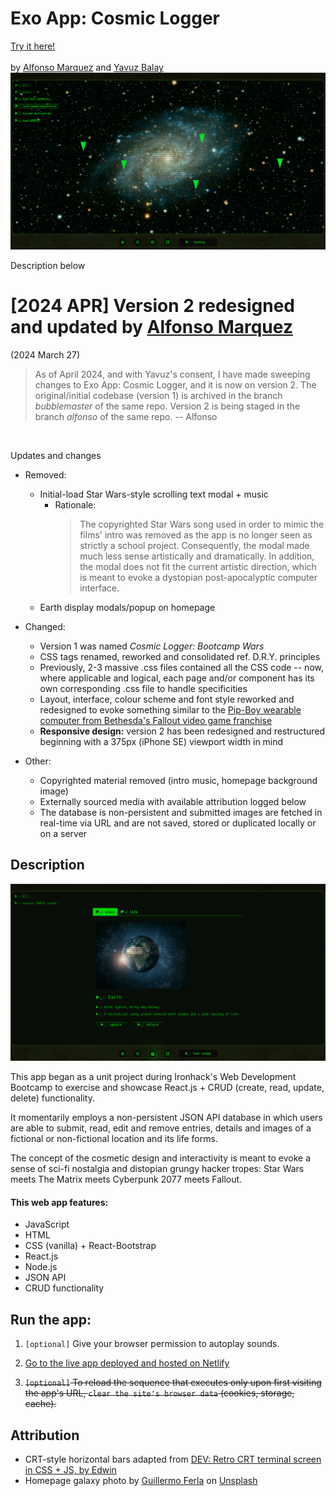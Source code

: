 # Exo App: Cosmic Logger
[Try it here!](https://project-exo-app.netlify.app/)
<br />
<br />
by [Alfonso Marquez](https://github.com/mqzmcs) and [Yavuz Balay](https://github.com/yvzbly)
<br />
<img src="./src/images/readme-image-01.png" style="width:800px">

Description below

# [2024 APR] Version 2 redesigned and updated by [Alfonso Marquez](https://github.com/mqzmcs)
(2024 March 27)
<blockquote>
As of April 2024, and with Yavuz's consent, I have made sweeping changes to Exo App: Cosmic Logger, and it is now on version 2. The original/initial codebase (version 1) is archived in the branch <i>bubblemaster</i> of the same repo. Version 2 is being staged in the branch <i>alfonso</i> of the same repo. -- Alfonso
</blockquote>
<br />

Updates and changes

- Removed:
    - Initial-load Star Wars-style scrolling text modal + music
        - Rationale:
            <blockquote>
                The copyrighted Star Wars song used in order to mimic the films' intro was removed as the app is no longer seen as strictly a school project. Consequently, the modal made much less sense artistically and dramatically. In addition, the modal does not fit the current artistic direction, which is meant to evoke a dystopian post-apocalyptic computer interface.
            </blockquote>
    - Earth display modals/popup on homepage

- Changed:
    - Version 1 was named <i>Cosmic Logger: Bootcamp Wars</i>
    - CSS tags renamed, reworked and consolidated ref. D.R.Y. principles
    - Previously, 2-3 massive .css files contained all the CSS code -- now, where applicable and logical, each page and/or component has its own corresponding .css file to handle specificities
    - Layout, interface, colour scheme and font style reworked and redesigned to evoke something similar to the [Pip-Boy wearable computer from Bethesda's Fallout video game franchise](https://en.wikipedia.org/wiki/Pip-Boy)
    - <b>Responsive design:</b> version 2 has been redesigned and restructured beginning with a 375px (iPhone SE) viewport width in mind

- Other:
    - Copyrighted material removed (intro music, homepage background image)
    - Externally sourced media with available attribution logged below
    - The database is non-persistent and submitted images are fetched in real-time via URL and are not saved, stored or duplicated locally or on a server

## Description
<img src="./src/images/readme-image-02.png" style="width:800px">

This app began as a unit project during Ironhack's Web Development Bootcamp to exercise and showcase React.js + CRUD (create, read, update, delete) functionality.

It momentarily employs a non-persistent JSON API database in which users are able to submit, read, edit and remove entries, details and images of a fictional or non-fictional location and its life forms.

The concept of the cosmetic design and interactivity is meant to evoke a sense of sci-fi nostalgia and distopian grungy hacker tropes: Star Wars meets The Matrix meets Cyberpunk 2077 meets Fallout.

#### This web app features:
- JavaScript
- HTML
- CSS (vanilla) + React-Bootstrap
- React.js
- Node.js
- JSON API
- CRUD functionality

## Run the app:
1. ``[optional]`` Give your browser permission to autoplay sounds.

2. [Go to the live app deployed and hosted on Netlify](https://project-exo-app.netlify.app/)

3. ~~``[optional]`` To reload the sequence that executes only upon first visiting the app's URL, ``clear the site's browser data`` (cookies, storage, cache).~~

## Attribution
- CRT-style horizontal bars adapted from [DEV: Retro CRT terminal screen in CSS + JS, by Edwin](https://dev.to/ekeijl/retro-crt-terminal-screen-in-css-js-4afh)
- Homepage galaxy photo by <a href="https://unsplash.com/@gferla?utm_content=creditCopyText&utm_medium=referral&utm_source=unsplash">Guillermo Ferla</a> on <a href="https://unsplash.com/photos/galaxy-at-night-kEEl9csCutg?utm_content=creditCopyText&utm_medium=referral&utm_source=unsplash">Unsplash</a>